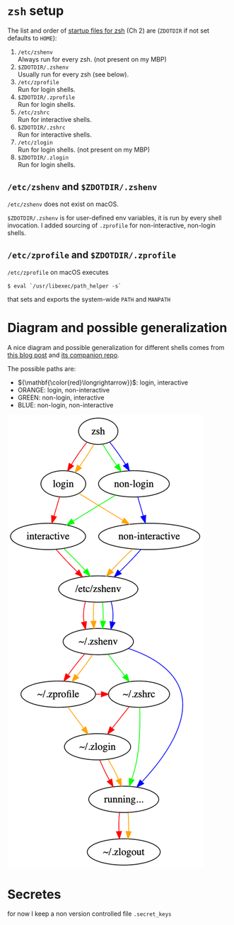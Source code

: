 # `zsh` setup

The list and order of [startup files for zsh][zshug] (Ch 2) are (`ZDOTDIR` if not set defaults to `HOME`):

1. `/etc/zshenv`  
  Always run for every zsh. (not present on my MBP)
1. `$ZDOTDIR/.zshenv`  
  Usually run for every zsh (see below).
1. `/etc/zprofile`  
  Run for login shells.
1. `$ZDOTDIR/.zprofile`  
  Run for login shells.
1. `/etc/zshrc`  
  Run for interactive shells.
1. `$ZDOTDIR/.zshrc`  
  Run for interactive shells.
1. `/etc/zlogin`  
  Run for login shells. (not present on my MBP)
1. `$ZDOTDIR/.zlogin`  
  Run for login shells.


## `/etc/zshenv` and `$ZDOTDIR/.zshenv`
`/etc/zshenv` does not exist on macOS.

`$ZDOTDIR/.zshenv` is for user-defined env variables, it is run by every shell invocation.
I added sourcing of `.zprofile` for non-interactive, non-login shells.


## `/etc/zprofile` and `$ZDOTDIR/.zprofile`
`/etc/zprofile` on macOS executes
```shell
$ eval `/usr/libexec/path_helper -s`
```
that sets and exports the system-wide `PATH` and `MANPATH`



[zshug]: <https://zsh.sourceforge.io/Guide/> "zsh user Guide"

# Diagram and possible generalization
A nice diagram and possible generalization for different shells comes from
[this blog post](https://blog.flowblok.id.au/2013-02/shell-startup-scripts.html)
and [its companion repo](https://heptapod.host/flowblok/shell-startup).

The possible paths are:
* ${\mathbf{\color{red}\longrightarrow}}$: login, interactive
* ORANGE: login, non-interactive
* GREEN: non-login, interactive
* BLUE: non-login, non-interactive

![zsh startup](zsh_dotfiles.png)


# Secretes
for now I keep a non version controlled file `.secret_keys`
